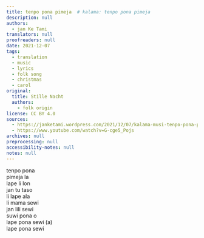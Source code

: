 ```yaml
---
title: tenpo pona pimeja  # kalama: tenpo pona pimeja
description: null
authors:
  - jan Ke Tami
translators: null
proofreaders: null
date: 2021-12-07
tags:
  - translation
  - music
  - lyrics
  - folk song
  - christmas
  - carol
original:
  title: Stille Nacht
  authors:
    - folk origin
license: CC BY 4.0
sources:
  - https://janketami.wordpress.com/2021/12/07/kalama-musi-tenpo-pona-pimeja/
  - https://www.youtube.com/watch?v=G-cge5_Pojs
archives: null
preprocessing: null
accessibility-notes: null
notes: null
---
```


tenpo pona  \
pimeja la  \
lape li lon  \
jan tu taso  \
li lape ala  \
li mama sewi  \
jan lili sewi  \
suwi pona o  \
lape pona sewi (a)  \
lape pona sewi
